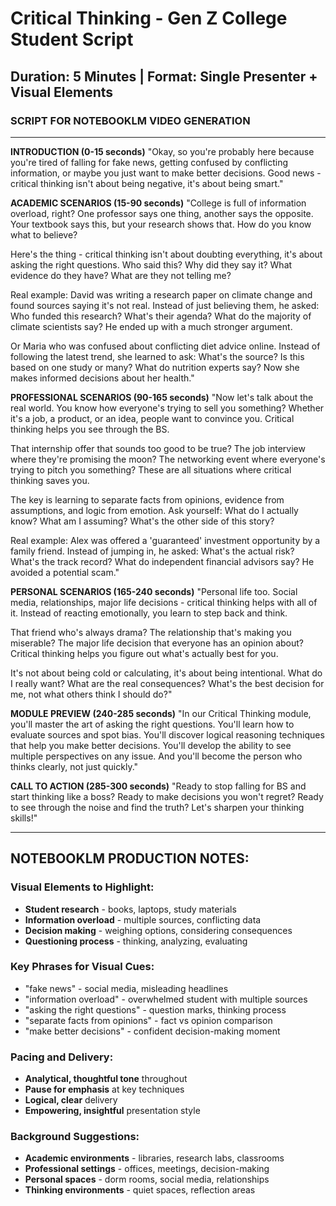 # Critical Thinking - Gen Z College Student Script

## Duration: 5 Minutes | Format: Single Presenter + Visual Elements

### SCRIPT FOR NOTEBOOKLM VIDEO GENERATION

---

**INTRODUCTION (0-15 seconds)**
"Okay, so you're probably here because you're tired of falling for fake news, getting confused by conflicting information, or maybe you just want to make better decisions. Good news - critical thinking isn't about being negative, it's about being smart."

**ACADEMIC SCENARIOS (15-90 seconds)**
"College is full of information overload, right? One professor says one thing, another says the opposite. Your textbook says this, but your research shows that. How do you know what to believe?

Here's the thing - critical thinking isn't about doubting everything, it's about asking the right questions. Who said this? Why did they say it? What evidence do they have? What are they not telling me?

Real example: David was writing a research paper on climate change and found sources saying it's not real. Instead of just believing them, he asked: Who funded this research? What's their agenda? What do the majority of climate scientists say? He ended up with a much stronger argument.

Or Maria who was confused about conflicting diet advice online. Instead of following the latest trend, she learned to ask: What's the source? Is this based on one study or many? What do nutrition experts say? Now she makes informed decisions about her health."

**PROFESSIONAL SCENARIOS (90-165 seconds)**
"Now let's talk about the real world. You know how everyone's trying to sell you something? Whether it's a job, a product, or an idea, people want to convince you. Critical thinking helps you see through the BS.

That internship offer that sounds too good to be true? The job interview where they're promising the moon? The networking event where everyone's trying to pitch you something? These are all situations where critical thinking saves you.

The key is learning to separate facts from opinions, evidence from assumptions, and logic from emotion. Ask yourself: What do I actually know? What am I assuming? What's the other side of this story?

Real example: Alex was offered a 'guaranteed' investment opportunity by a family friend. Instead of jumping in, he asked: What's the actual risk? What's the track record? What do independent financial advisors say? He avoided a potential scam."

**PERSONAL SCENARIOS (165-240 seconds)**
"Personal life too. Social media, relationships, major life decisions - critical thinking helps with all of it. Instead of reacting emotionally, you learn to step back and think.

That friend who's always drama? The relationship that's making you miserable? The major life decision that everyone has an opinion about? Critical thinking helps you figure out what's actually best for you.

It's not about being cold or calculating, it's about being intentional. What do I really want? What are the real consequences? What's the best decision for me, not what others think I should do?"

**MODULE PREVIEW (240-285 seconds)**
"In our Critical Thinking module, you'll master the art of asking the right questions. You'll learn how to evaluate sources and spot bias. You'll discover logical reasoning techniques that help you make better decisions. You'll develop the ability to see multiple perspectives on any issue. And you'll become the person who thinks clearly, not just quickly."

**CALL TO ACTION (285-300 seconds)**
"Ready to stop falling for BS and start thinking like a boss? Ready to make decisions you won't regret? Ready to see through the noise and find the truth? Let's sharpen your thinking skills!"

---

## NOTEBOOKLM PRODUCTION NOTES:

### Visual Elements to Highlight:
- **Student research** - books, laptops, study materials
- **Information overload** - multiple sources, conflicting data
- **Decision making** - weighing options, considering consequences
- **Questioning process** - thinking, analyzing, evaluating

### Key Phrases for Visual Cues:
- "fake news" - social media, misleading headlines
- "information overload" - overwhelmed student with multiple sources
- "asking the right questions" - question marks, thinking process
- "separate facts from opinions" - fact vs opinion comparison
- "make better decisions" - confident decision-making moment

### Pacing and Delivery:
- **Analytical, thoughtful tone** throughout
- **Pause for emphasis** at key techniques
- **Logical, clear** delivery
- **Empowering, insightful** presentation style

### Background Suggestions:
- **Academic environments** - libraries, research labs, classrooms
- **Professional settings** - offices, meetings, decision-making
- **Personal spaces** - dorm rooms, social media, relationships
- **Thinking environments** - quiet spaces, reflection areas





